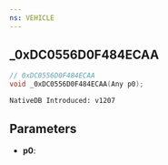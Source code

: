 ```yaml
---
ns: VEHICLE
---
```

## _0xDC0556D0F484ECAA

```c
// 0xDC0556D0F484ECAA
void _0xDC0556D0F484ECAA(Any p0);
```

```
NativeDB Introduced: v1207
```

## Parameters
* **p0**:
